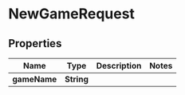

# NewGameRequest


## Properties

| Name | Type | Description | Notes |
|------------ | ------------- | ------------- | -------------|
|**gameName** | **String** |  |  |



